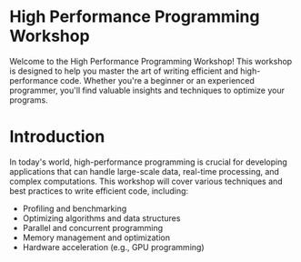 # High Performance Programming Workshop

Welcome to the High Performance Programming Workshop! This workshop is designed to help you master the art of writing efficient and high-performance code. Whether you're a beginner or an experienced programmer, you'll find valuable insights and techniques to optimize your programs.

#  Introduction

In today's world, high-performance programming is crucial for developing applications that can handle large-scale data, real-time processing, and complex computations. This workshop will cover various techniques and best practices to write efficient code, including:

- Profiling and benchmarking
- Optimizing algorithms and data structures
- Parallel and concurrent programming
- Memory management and optimization
- Hardware acceleration (e.g., GPU programming)
